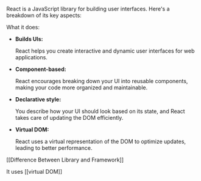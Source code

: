 React is a JavaScript library for building user interfaces. Here's a breakdown of its key aspects:

What it does:

- **Builds UIs:**
    
    React helps you create interactive and dynamic user interfaces for web applications.
    
- **Component-based:**
    
    React encourages breaking down your UI into reusable components, making your code more organized and maintainable.
    
- **Declarative style:**
    
    You describe how your UI should look based on its state, and React takes care of updating the DOM efficiently.
    
- **Virtual DOM:**
    
    React uses a virtual representation of the DOM to optimize updates, leading to better performance.

[[Difference Between Library and Framework]]

It uses [[virtual DOM]]